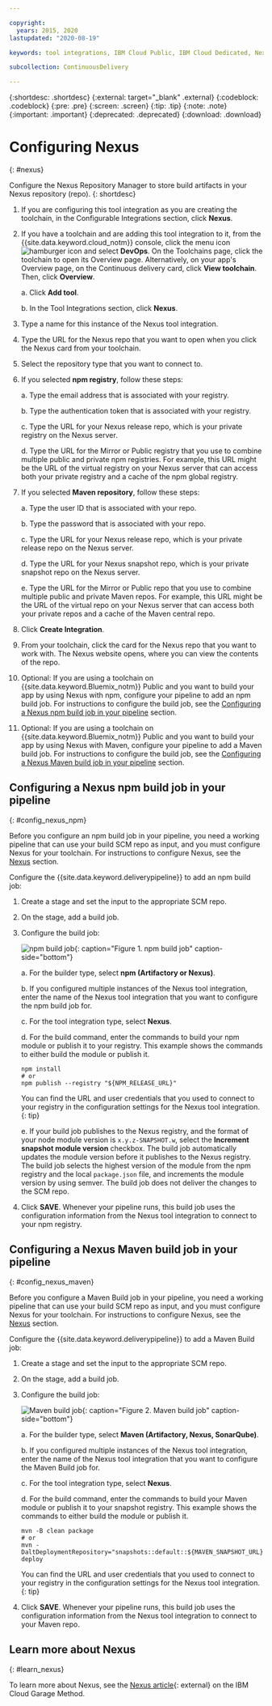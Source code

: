 ```yaml
---

copyright:
  years: 2015, 2020
lastupdated: "2020-08-19"

keywords: tool integrations, IBM Cloud Public, IBM Cloud Dedicated, Nexus

subcollection: ContinuousDelivery

---
```


{:shortdesc: .shortdesc}
{:external: target="_blank" .external}
{:codeblock: .codeblock}
{:pre: .pre}
{:screen: .screen}
{:tip: .tip}
{:note: .note}
{:important: .important}
{:deprecated: .deprecated}
{:download: .download}   

# Configuring Nexus
{: #nexus}

Configure the Nexus Repository Manager to store build artifacts in your Nexus repository (repo).
{: shortdesc}

1. If you are configuring this tool integration as you are creating the toolchain, in the Configurable Integrations section, click **Nexus**.
1. If you have a toolchain and are adding this tool integration to it, from the {{site.data.keyword.cloud_notm}} console, click the menu icon ![hamburger icon](images/icon_hamburger.svg) and select **DevOps**. On the Toolchains page, click the toolchain to open its Overview page. Alternatively, on your app's Overview page, on the Continuous delivery card, click **View toolchain**. Then, click **Overview**.   

   a. Click **Add tool**.

   b. In the Tool Integrations section, click **Nexus**.

1. Type a name for this instance of the Nexus tool integration.
1. Type the URL for the Nexus repo that you want to open when you click the Nexus card from your toolchain.
1. Select the repository type that you want to connect to.
1. If you selected **npm registry**, follow these steps:

   a. Type the email address that is associated with your registry.

   b. Type the authentication token that is associated with your registry.

   c. Type the URL for your Nexus release repo, which is your private registry on the Nexus server.

   d. Type the URL for the Mirror or Public registry that you use to combine multiple public and private npm registries. For example, this URL might be the URL of the virtual registry on your Nexus server that can access both your private registry and a cache of the npm global registry.

1. If you selected **Maven repository**, follow these steps:

   a. Type the user ID that is associated with your repo.

   b. Type the password that is associated with your repo.

   c. Type the URL for your Nexus release repo, which is your private release repo on the Nexus server.

   d. Type the URL for your Nexus snapshot repo, which is your private snapshot repo on the Nexus server.

   e. Type the URL for the Mirror or Public repo that you use to combine multiple public and private Maven repos. For example, this URL might be the URL of the virtual repo on your Nexus server that can access both your private repos and a cache of the Maven central repo.

1. Click **Create Integration**.
1. From your toolchain, click the card for the Nexus repo that you want to work with. The Nexus website opens, where you can view the contents of the repo.
1. Optional: If you are using a toolchain on {{site.data.keyword.Bluemix_notm}} Public and you want to build your app by using Nexus with npm, configure your pipeline to add an npm build job. For instructions to configure the build job, see the [Configuring a Nexus npm build job in your pipeline](#config_nexus_npm) section.
1. Optional: If you are using a toolchain on {{site.data.keyword.Bluemix_notm}} Public and you want to build your app by using Nexus with Maven, configure your pipeline to add a Maven build job. For instructions to configure the build job, see the [Configuring a Nexus Maven build job in your pipeline](#config_nexus_maven) section.

## Configuring a Nexus npm build job in your pipeline
{: #config_nexus_npm}

Before you configure an npm build job in your pipeline, you need a working pipeline that can use your build SCM repo as input, and you must configure Nexus for your toolchain. For instructions to configure Nexus, see the [Nexus](#nexus) section.

Configure the {{site.data.keyword.deliverypipeline}} to add an npm build job:

1. Create a stage and set the input to the appropriate SCM repo.
1. On the stage, add a build job.
1. Configure the build job:
   
   ![npm build job](images/nexus_npm_job.png){: caption="Figure 1. npm build job" caption-side="bottom"}

   a. For the builder type, select **npm (Artifactory or Nexus)**.

   b. If you configured multiple instances of the Nexus tool integration, enter the name of the Nexus tool integration that you want to configure the npm build job for.

   c. For the tool integration type, select **Nexus**.

   d. For the build command, enter the commands to build your npm module or publish it to your registry. This example shows the commands to either build the module or publish it.
     
   ```text
   npm install
   # or
   npm publish --registry "${NPM_RELEASE_URL}"
   ```

   You can find the URL and user credentials that you used to connect to your registry in the configuration settings for the Nexus tool integration.
   {: tip}

   e. If your build job publishes to the Nexus registry, and the format of your node module version is `x.y.z-SNAPSHOT.w`, select the **Increment snapshot module version** checkbox. The build job automatically updates the module version before it publishes to the Nexus registry. The build job selects the highest version of the module from the npm registry and the local `package.json` file, and increments the module version by using semver. The build job does not deliver the changes to the SCM repo.

1. Click **SAVE**. Whenever your pipeline runs, this build job uses the configuration information from the Nexus tool integration to connect to your npm registry.

## Configuring a Nexus Maven build job in your pipeline
{: #config_nexus_maven}

Before you configure a Maven Build job in your pipeline, you need a working pipeline that can use your build SCM repo as input, and you must configure Nexus for your toolchain. For instructions to configure Nexus, see the [Nexus](#nexus) section.

Configure the {{site.data.keyword.deliverypipeline}} to add a Maven Build job:

1. Create a stage and set the input to the appropriate SCM repo.
1. On the stage, add a build job.
1. Configure the build job:

   ![Maven build job](images/nexus_maven_job.png){: caption="Figure 2. Maven build job" caption-side="bottom"}

   a. For the builder type, select **Maven (Artifactory, Nexus, SonarQube)**.

   b. If you configured multiple instances of the Nexus tool integration, enter the name of the Nexus tool integration that you want to configure the Maven Build job for.

   c. For the tool integration type, select **Nexus**.

   d. For the build command, enter the commands to build your Maven module or publish it to your snapshot registry. This example shows the commands to either build the module or publish it.

   ```text
   mvn -B clean package
   # or
   mvn -DaltDeploymentRepository="snapshots::default::${MAVEN_SNAPSHOT_URL}" deploy
   ```

   You can find the URL and user credentials that you used to connect to your registry in the configuration settings for the Nexus tool integration.
   {: tip}

1. Click **SAVE**. Whenever your pipeline runs, this build job uses the configuration information from the Nexus tool integration to connect to your Maven repo.

## Learn more about Nexus
{: #learn_nexus}

To learn more about Nexus, see the [Nexus article](https://www.ibm.com/cloud/garage/content/deliver/tool_nexus/){: external} on the IBM Cloud Garage Method.
